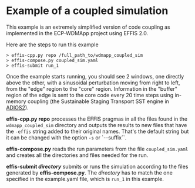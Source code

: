 # Example of a coupled simulation

This example is an extremely simplified version of code coupling as
implemented in the ECP-WDMApp project using EFFIS 2.0. 

Here are the steps to run this example

```
> effis-cpp.py repo /full_path_to/wdmapp_coupled_sim
> effis-compose.py coupled_sim.yaml
> effis-submit run_1
```

Once the example starts running, you should see 2 windows, one directly above the other,
with a sinusoidal perturbation moving from right to left, from the "edge" region to the
"core" region. Information in the "buffer" region of the edge is sent to the core code
every 20 time steps using in-memory coupling (the Sustainable Staging Transport SST engine
in [ADIOS2](https://adios2.readthedocs.io/en/latest/index.html)).

**effis-cpp.py repo** processes the EFFIS pragmas in all the files found in the
`wdmapp_coupled_sim` directory and outputs the results to new files that have the
`-effis` string added to their original names. That's the default string but it can be
changed with the option `-s` or `--suffix``.

**effis-compose.py** reads the run parameters from the file `coupled_sim.yaml` and creates
all the directories and files needed for the run.

**effis-submit _directory_** submits or runs the simulation according to the files
generated by **effis-compose.py**. The _directory_ has to match the one specified in
the example.yaml file, which is `run_1` in this example.

